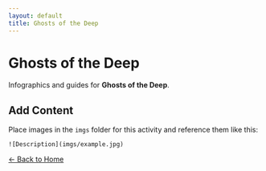 ```yaml
---
layout: default
title: Ghosts of the Deep
---
```


<div class="container">
<h1>Ghosts of the Deep</h1>
<p>Infographics and guides for <strong>Ghosts of the Deep</strong>.</p>
</div>

## Add Content

Place images in the `imgs` folder for this activity and reference them like this:

`![Description](imgs/example.jpg)`

[← Back to Home](../../index.html)
